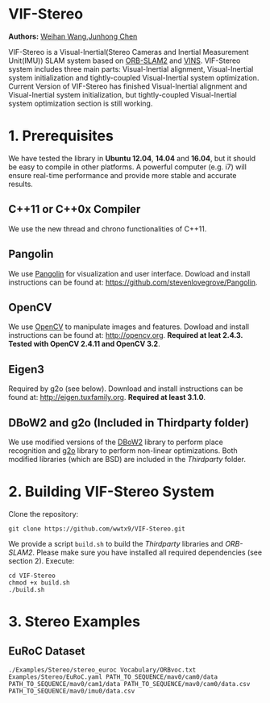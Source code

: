 # VIF-Stereo
**Authors:** [Weihan Wang](https://github.com/wwtx9/),[Junhong Chen](https://github.com/JohnChen-PCL)

VIF-Stereo is a Visual-Inertial(Stereo Cameras and Inertial Measurement Unit(IMU)) SLAM system based on [ORB-SLAM2](https://github.com/raulmur/ORB_SLAM2) and [VINS](https://github.com/HKUST-Aerial-Robotics/VINS-Mono). VIF-Stereo system includes three main parts: Visual-Inertial alignment, Visual-Inertial system initialization and tightly-coupled Visual-Inertial system optimization. Current Version of VIF-Stereo has finished Visual-Inertial alignment and Visual-Inertial system initialization, but tightly-coupled Visual-Inertial system optimization section is still working.


# 1. Prerequisites
We have tested the library in **Ubuntu 12.04**, **14.04** and **16.04**, but it should be easy to compile in other platforms. A powerful computer (e.g. i7) will ensure real-time performance and provide more stable and accurate results.

## C++11 or C++0x Compiler
We use the new thread and chrono functionalities of C++11.

## Pangolin
We use [Pangolin](https://github.com/stevenlovegrove/Pangolin) for visualization and user interface. Dowload and install instructions can be found at: https://github.com/stevenlovegrove/Pangolin.

## OpenCV
We use [OpenCV](http://opencv.org) to manipulate images and features. Dowload and install instructions can be found at: http://opencv.org. **Required at leat 2.4.3. Tested with OpenCV 2.4.11 and OpenCV 3.2**.

## Eigen3
Required by g2o (see below). Download and install instructions can be found at: http://eigen.tuxfamily.org. **Required at least 3.1.0**.

## DBoW2 and g2o (Included in Thirdparty folder)
We use modified versions of the [DBoW2](https://github.com/dorian3d/DBoW2) library to perform place recognition and [g2o](https://github.com/RainerKuemmerle/g2o) library to perform non-linear optimizations. Both modified libraries (which are BSD) are included in the *Thirdparty* folder.

# 2. Building VIF-Stereo System

Clone the repository:
```
git clone https://github.com/wwtx9/VIF-Stereo.git
```

We provide a script `build.sh` to build the *Thirdparty* libraries and *ORB-SLAM2*. Please make sure you have installed all required dependencies (see section 2). Execute:
```
cd VIF-Stereo
chmod +x build.sh
./build.sh
```

# 3. Stereo Examples

## EuRoC Dataset
```
./Examples/Stereo/stereo_euroc Vocabulary/ORBvoc.txt Examples/Stereo/EuRoC.yaml PATH_TO_SEQUENCE/mav0/cam0/data PATH_TO_SEQUENCE/mav0/cam1/data PATH_TO_SEQUENCE/mav0/cam0/data.csv PATH_TO_SEQUENCE/mav0/imu0/data.csv
```



<!-- href="https://www.youtube.com/embed/ufvPS5wJAx0" target="_blank"><img src="http://img.youtube.com/vi/ufvPS5wJAx0/0.jpg" 
alt="ORB-SLAM2" width="240" height="180" border="10" /></a>
<a href="https://www.youtube.com/embed/T-9PYCKhDLM" target="_blank"><img src="http://img.youtube.com/vi/T-9PYCKhDLM/0.jpg" 
alt="ORB-SLAM2" width="240" height="180" border="10" /></a>
<a href="https://www.youtube.com/embed/kPwy8yA4CKM" target="_blank"><img src="http://img.youtube.com/vi/kPwy8yA4CKM/0.jpg" 
alt="ORB-SLAM2" width="240" height="180" border="10" /></a-->




